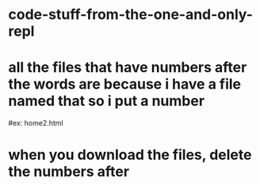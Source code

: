 # code-stuff-from-the-one-and-only-repl
# all the files that have numbers after the words are because i have a file named that so i put a number
#ex: home2.html
# when you download the files, delete the numbers after
